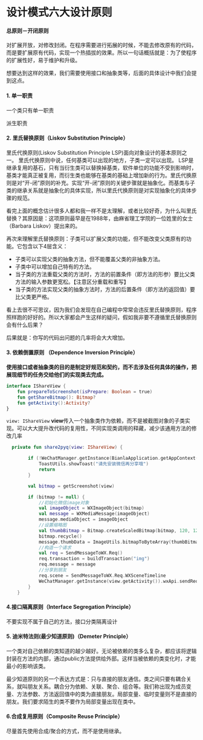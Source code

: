 # 设计模式六大设计原则

#### 总原则－开闭原则

对扩展开放，对修改封闭。在程序需要进行拓展的时候，不能去修改原有的代码，而是要扩展原有代码，实现一个热插拔的效果。所以一句话概括就是：为了使程序的扩展性好，易于维护和升级。

想要达到这样的效果，我们需要使用接口和抽象类等，后面的具体设计中我们会提到这点。

#### 1. 单一职责

一个类只有单一职责

派生职责

#### 2. 里氏替换原则（Liskov Substitution Principle）     

里氏代换原则(Liskov Substitution Principle LSP)面向对象设计的基本原则之一。 里氏代换原则中说，任何基类可以出现的地方，子类一定可以出现。 LSP是继承复用的基石，只有当衍生类可以替换掉基类，软件单位的功能不受到影响时，基类才能真正被复用，而衍生类也能够在基类的基础上增加新的行为。里氏代换原则是对“开-闭”原则的补充。实现“开-闭”原则的关键步骤就是抽象化。而基类与子类的继承关系就是抽象化的具体实现，所以里氏代换原则是对实现抽象化的具体步骤的规范。

看完上面的概念估计很多人都和我一样不是太理解，或者比较好奇，为什么叫里氏替换？其原因是：这项原则最早是在1988年，由麻省理工学院的一位姓里的女士（Barbara Liskov）提出来的。

再次来理解里氏替换原则：子类可以扩展父类的功能，但不能改变父类原有的功能。它包含以下4层含义：

- 子类可以实现父类的抽象方法，但不能覆盖父类的非抽象方法。
- 子类中可以增加自己特有的方法。
- 当子类的方法重载父类的方法时，方法的前置条件（即方法的形参）要比父类方法的输入参数更宽松。【注意区分重载和重写】
- 当子类的方法实现父类的抽象方法时，方法的后置条件（即方法的返回值）要比父类更严格。

看上去很不可思议，因为我们会发现在自己编程中常常会违反里氏替换原则，程序照样跑的好好的。所以大家都会产生这样的疑问，假如我非要不遵循里氏替换原则会有什么后果？

后果就是：你写的代码出问题的几率将会大大增加。

#### 3. 依赖倒置原则 （Dependence Inversion Principle）

**使用接口或者抽象类的目的是制定好规范和契约，而不去涉及任何具体的操作，把展现细节的任务交给他们的实现类去完成。**

```kotlin
interface IShareView {
    fun prepareToScreenshot(isPrepare: Boolean = true)
    fun getShareBitmap(): Bitmap?
    fun getActivity():Activity?
}
```

`view: IShareView` **view**传入一个抽象类作为依赖，而不是被截图对象的子类实现。可以大大提升改代码的复用性，不同实现类调用的释藏，减少该通用方法的修改几率

```kotlin
  private fun share2pyq(view: IShareView) {

        if (!WeChatManager.getInstance(BianlaApplication.getAppContext()).isWeChatInstalled) 				{
            ToastUtils.showToast("请先安装微信再分享哦")
            return
        }

        val bitmap = getScreenshot(view)

        if (bitmap != null) {
            //初始化微信image对象
            val imageObject = WXImageObject(bitmap)
            val message = WXMediaMessage(imageObject)
            message.mediaObject = imageObject
            //设置缩略图
            val thumbBitmap = Bitmap.createScaledBitmap(bitmap, 120, 120, true)
            bitmap.recycle()
            message.thumbData = ImageUtils.bitmapToByteArray(thumbBitmap, true)
            //构造一个请求
            val req = SendMessageToWX.Req()
            req.transaction = buildTransaction("img")
            req.message = message
            //分享到朋友
            req.scene = SendMessageToWX.Req.WXSceneTimeline
            WeChatManager.getInstance(view.getActivity()).wxApi.sendReq(req)
        }
    }
```



#### 4.接口隔离原则（Interface Segregation Principle）

不要实现不属于自己的方法，接口分类隔离设计

#### 5. 迪米特法则(最少知道原则)（Demeter Principle）

一个类对自己依赖的类知道的越少越好。无论被依赖的类多么复杂，都应该将逻辑封装在方法的内部，通过public方法提供给外部。这样当被依赖的类变化时，才能最小的影响该类。

最少知道原则的另一个表达方式是：只与直接的朋友通信。类之间只要有耦合关系，就叫朋友关系。耦合分为依赖、关联、聚合、组合等。我们称出现为成员变量、方法参数、方法返回值中的类为直接朋友。局部变量、临时变量则不是直接的朋友。我们要求陌生的类不要作为局部变量出现在类中。

#### 6.合成复用原则（Composite Reuse Principle）

尽量首先使用合成/聚合的方式，而不是使用继承。



